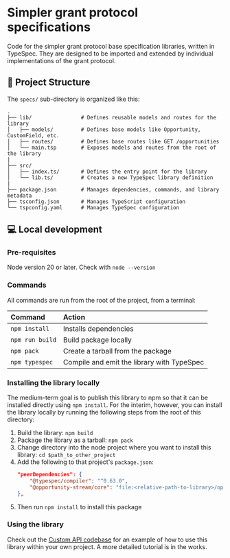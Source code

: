 # Simpler grant protocol specifications

Code for the simpler grant protocol base specification libraries, written in TypeSpec. They are designed to be imported and extended by individual implementations of the grant protocol.

## 🚀 Project Structure

The `specs/` sub-directory is organized like this:

```
.
├── lib/                # Defines reusable models and routes for the library 
│   ├── models/         # Defines base models like Opportunity, CustomField, etc.
│   ├── routes/         # Defines base routes like GET /opportunities
│   └── main.tsp        # Exposes models and routes from the root of the library
|
├── src/
│   ├── index.ts/       # Defines the entry point for the library
│   └── lib.ts/         # Creates a new TypeSpec library definition
|
├── package.json        # Manages dependencies, commands, and library metadata
├── tsconfig.json       # Manages TypeScript configuration
└── tspconfig.yaml      # Manages TypeSpec configuration
```

## 💻 Local development

### Pre-requisites

Node version 20 or later. Check with `node --version`

### Commands

All commands are run from the root of the project, from a terminal:

| Command         | Action                                     |
| :-------------- | :----------------------------------------- |
| `npm install`   | Installs dependencies                      |
| `npm run build` | Build package locally                      |
| `npm pack`      | Create a tarball from the package          |
| `npm typespec`  | Compile and emit the library with TypeSpec |

### Installing the library locally

The medium-term goal is to publish this library to npm so that it can be installed directly using `npm install`. For the interim, however, you can install the library locally by running the following steps from the root of this directory:

1. Build the library: `npm build`
2. Package the library as a tarball: `npm pack`
3. Change directory into the node project where you want to install this library: `cd $path_to_other_project`
4. Add the following to that project's `package.json`:
    ```json
    "peerDependencies": {
        "@typespec/compiler": "^0.63.0",
        "@opportunity-stream/core": "file:<relative-path-to-library>/opportunity-stream-core-0.1.0-alpha.1.tgz"
    },
    ```
5. Then run `npm install` to install this package

### Using the library

Check out the [Custom API codebase](../examples/custom-api/) for an example of how to use this library within your own project. A more detailed tutorial is in the works.
